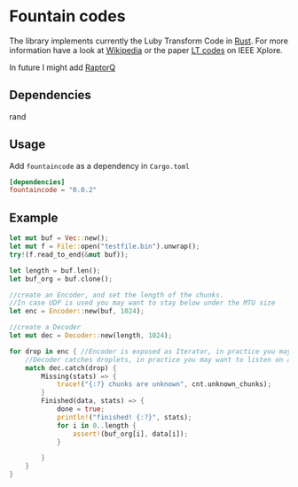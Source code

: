 # Fountain codes

The library implements currently the Luby Transform Code in [Rust](https://www.rust-lang.org/).
For more information have a look at [Wikipedia](https://en.wikipedia.org/wiki/Luby_transform_code) or the paper [LT codes](http://dx.doi.org/10.1109/SFCS.2002.1181950) on IEEE Xplore.

In future I might add [RaptorQ](http://tools.ietf.org/html/rfc6330)

## Dependencies
rand

## Usage
Add `fountaincode` as a dependency in `Cargo.toml`

```toml
[dependencies]
fountaincode = "0.0.2"
```

## Example

```rust
let mut buf = Vec::new();
let mut f = File::open("testfile.bin").unwrap();
try!(f.read_to_end(&mut buf));

let length = buf.len();
let buf_org = buf.clone();

//create an Encoder, and set the length of the chunks.
//In case UDP is used you may want to stay below under the MTU size
let enc = Encoder::new(buf, 1024);

//create a Decoder
let mut dec = Decoder::new(length, 1024);

for drop in enc { //Encoder is exposed as Iterator, in practice you may want to send over UDP
    //Decoder catches droplets, in practice you may want to listen on a UDP port for packages
    match dec.catch(drop) {
        Missing(stats) => {
            trace!("{:?} chunks are unknown", cnt.unknown_chunks);
        }
        Finished(data, stats) => {
            done = true;
            println!("finished! {:?}", stats);
            for i in 0..length {
                assert!(buf_org[i], data[i]);
            }

        }
    }
}
```

